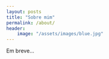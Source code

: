 ```yaml
---
layout: posts
title: "Sobre mim"
permalink: /about/
header:
    image: "/assets/images/blue.jpg"
---
```


Em breve...
